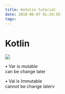 ```yaml
---
title: Kotolin tutorial
date: 2018-06-07 01:24:55
tags:
---
```


Kotlin
======

![](image002.jpg)  

• Var is mutable  
can be change later

• Val is Immutable  
cannot be change laterv